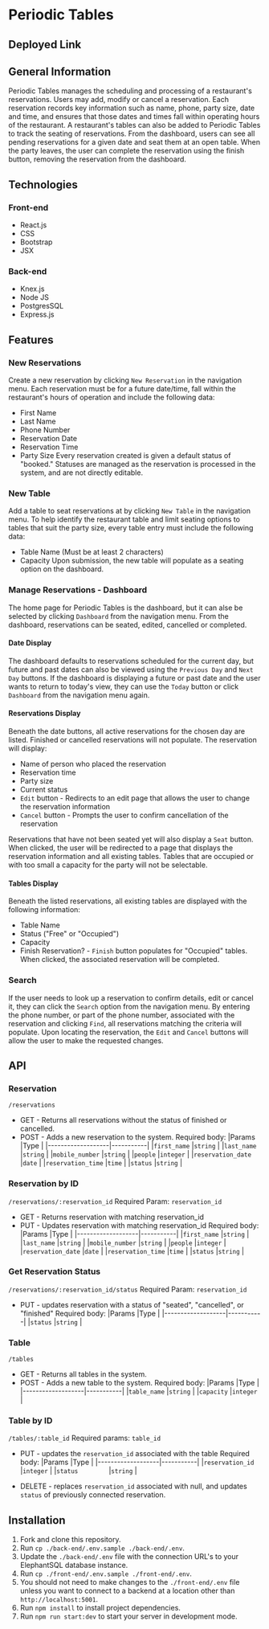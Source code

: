 # Periodic Tables
## Deployed Link

## General Information

Periodic Tables manages the scheduling and processing of a restaurant's reservations. Users may add, modify or cancel a reservation. Each reservation records key information such as name, phone, party size, date and time, and ensures that those dates and times fall within operating hours of the restaurant. A restaurant's tables can also be added to Periodic Tables to track the seating of reservations. From the dashboard, users can see all pending reservations for a given date and seat them at an open table. When the party leaves, the user can complete the reservation using the finish button, removing the reservation from the dashboard.

## Technologies
### Front-end
- React.js
- CSS
- Bootstrap
- JSX
### Back-end
- Knex.js
- Node JS
- PostgresSQL
- Express.js

## Features
### New Reservations
Create a new reservation by clicking `New Reservation` in the navigation menu. Each reservation must be for a future date/time, fall within the restaurant's hours of operation and include the following data:
- First Name
- Last Name
- Phone Number
- Reservation Date
- Reservation Time
- Party Size
Every reservation created is given a default status of "booked." Statuses are managed as the reservation is processed in the system, and are not directly editable.

### New Table
Add a table to seat reservations at by clicking `New Table` in the navigation menu. To help identify the restaurant table and limit seating options to tables that suit the party size, every table entry must include the following data:
- Table Name (Must be at least 2 characters)
- Capacity
Upon submission, the new table will populate as a seating option on the dashboard.

### Manage Reservations - Dashboard
The home page for Periodic Tables is the dashboard, but it can alse be selected by clicking `Dashboard` from the navigation menu. From the dashboard, reservations can be seated, edited, cancelled or completed.

#### Date Display
The dashboard defaults to reservations scheduled for the current day, but future and past dates can also be viewed using the `Previous Day` and `Next Day` buttons. If the dashboard is displaying a future or past date and the user wants to return to today's view, they can use the `Today` button or click `Dashboard` from the navigation menu again.

#### Reservations Display
Beneath the date buttons, all active reservations for the chosen day are listed. Finished or cancelled reservations will not populate. The reservation will display:
- Name of person who placed the reservation
- Reservation time
- Party size
- Current status
- `Edit` button - Redirects to an edit page that allows the user to change the reservation information
- `Cancel` button - Prompts the user to confirm cancellation of the reservation

Reservations that have not been seated yet will also display a `Seat` button. When clicked, the user will be redirected to a page that displays the reservation information and all existing tables. Tables that are occupied or with too small a capacity for the party will not be selectable.

#### Tables Display
Beneath the listed reservations, all existing tables are displayed with the following information:
- Table Name
- Status ("Free" or "Occupied")
- Capacity
- Finish Reservation? - `Finish` button populates for "Occupied" tables. When clicked, the associated reservation will be completed.

### Search
If the user needs to look up a reservation to confirm details, edit or cancel it, they can click the `Search` option from the navigation menu. By entering the phone number, or part of the phone number, associated with the reservation and clicking `Find`, all reservations matching the criteria will populate. Upon locating the reservation, the `Edit` and `Cancel` buttons will allow the user to make the requested changes.

## API
### Reservation 
`/reservations`
- GET - Returns all reservations without the status of finished or cancelled.
- POST - Adds a new reservation to the system.
    Required body:
    |Params             |Type       |
    |-------------------|-----------|
    |`first_name`       |`string`   |
    |`last_name`        |`string`   |
    |`mobile_number`    |`string`   |
    |`people`           |`integer`  |
    |`reservation_date` |`date`     |
    |`reservation_time` |`time`     |
    |`status`           |`string`   |



### Reservation by ID
`/reservations/:reservation_id`
Required Param: `reservation_id`
- GET - Returns reservation with matching reservation_id
- PUT - Updates reservation with matching reservation_id
    Required body:
    |Params             |Type       |
    |-------------------|-----------|
    |`first_name`       |`string`   |
    |`last_name`        |`string`   |
    |`mobile_number`    |`string`   |
    |`people`           |`integer`  |
    |`reservation_date` |`date`     |
    |`reservation_time` |`time`     |
    |`status`           |`string`   |


### Get Reservation Status
`/reservations/:reservation_id/status`
Required Param: `reservation_id`
- PUT - updates reservation with a status of "seated", "cancelled", or "finished"
    Required body:
    |Params             |Type       |
    |-------------------|-----------|
    |`status`           |`string`   |

### Table
`/tables`
- GET - Returns all tables in the system.
- POST - Adds a new table to the system.
    Required body:
    |Params             |Type       |
    |-------------------|-----------|
    |`table_name`       |`string`   |
    |`capacity`         |`integer`  |

### Table by ID
`/tables/:table_id`
Required params: `table_id`
- PUT - updates the `reservation_id` associated with the table
    Required body:
    |Params             |Type       |
    |-------------------|-----------|
    |`reservation_id`   |`integer`  |
    |`status        `   |`string`   |

- DELETE - replaces `reservation_id` associated with null, and updates `status` of previously connected reservation.


## Installation

1. Fork and clone this repository.
1. Run `cp ./back-end/.env.sample ./back-end/.env`.
1. Update the `./back-end/.env` file with the connection URL's to your ElephantSQL database instance.
1. Run `cp ./front-end/.env.sample ./front-end/.env`.
1. You should not need to make changes to the `./front-end/.env` file unless you want to connect to a backend at a location other than `http://localhost:5001`.
1. Run `npm install` to install project dependencies.
1. Run `npm run start:dev` to start your server in development mode.


